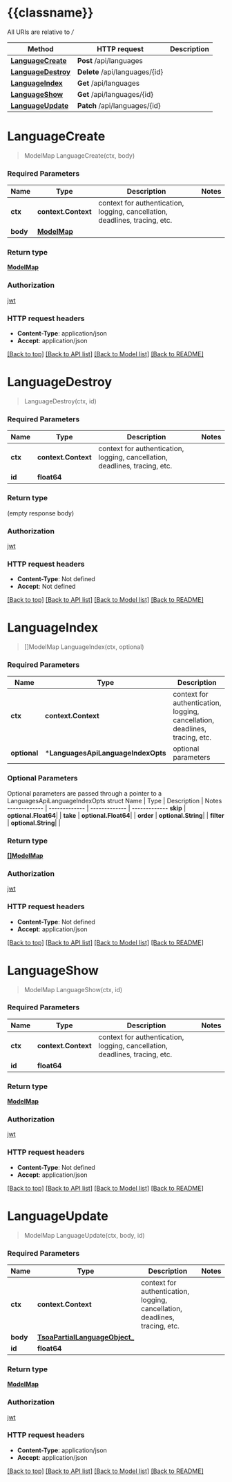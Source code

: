 # {{classname}}

All URIs are relative to */*

Method | HTTP request | Description
------------- | ------------- | -------------
[**LanguageCreate**](LanguagesApi.md#LanguageCreate) | **Post** /api/languages | 
[**LanguageDestroy**](LanguagesApi.md#LanguageDestroy) | **Delete** /api/languages/{id} | 
[**LanguageIndex**](LanguagesApi.md#LanguageIndex) | **Get** /api/languages | 
[**LanguageShow**](LanguagesApi.md#LanguageShow) | **Get** /api/languages/{id} | 
[**LanguageUpdate**](LanguagesApi.md#LanguageUpdate) | **Patch** /api/languages/{id} | 

# **LanguageCreate**
> ModelMap LanguageCreate(ctx, body)


### Required Parameters

Name | Type | Description  | Notes
------------- | ------------- | ------------- | -------------
 **ctx** | **context.Context** | context for authentication, logging, cancellation, deadlines, tracing, etc.
  **body** | [**ModelMap**](map.md)|  | 

### Return type

[**ModelMap**](map.md)

### Authorization

[jwt](../README.md#jwt)

### HTTP request headers

 - **Content-Type**: application/json
 - **Accept**: application/json

[[Back to top]](#) [[Back to API list]](../README.md#documentation-for-api-endpoints) [[Back to Model list]](../README.md#documentation-for-models) [[Back to README]](../README.md)

# **LanguageDestroy**
> LanguageDestroy(ctx, id)


### Required Parameters

Name | Type | Description  | Notes
------------- | ------------- | ------------- | -------------
 **ctx** | **context.Context** | context for authentication, logging, cancellation, deadlines, tracing, etc.
  **id** | **float64**|  | 

### Return type

 (empty response body)

### Authorization

[jwt](../README.md#jwt)

### HTTP request headers

 - **Content-Type**: Not defined
 - **Accept**: Not defined

[[Back to top]](#) [[Back to API list]](../README.md#documentation-for-api-endpoints) [[Back to Model list]](../README.md#documentation-for-models) [[Back to README]](../README.md)

# **LanguageIndex**
> []ModelMap LanguageIndex(ctx, optional)


### Required Parameters

Name | Type | Description  | Notes
------------- | ------------- | ------------- | -------------
 **ctx** | **context.Context** | context for authentication, logging, cancellation, deadlines, tracing, etc.
 **optional** | ***LanguagesApiLanguageIndexOpts** | optional parameters | nil if no parameters

### Optional Parameters
Optional parameters are passed through a pointer to a LanguagesApiLanguageIndexOpts struct
Name | Type | Description  | Notes
------------- | ------------- | ------------- | -------------
 **skip** | **optional.Float64**|  | 
 **take** | **optional.Float64**|  | 
 **order** | **optional.String**|  | 
 **filter** | **optional.String**|  | 

### Return type

[**[]ModelMap**](map.md)

### Authorization

[jwt](../README.md#jwt)

### HTTP request headers

 - **Content-Type**: Not defined
 - **Accept**: application/json

[[Back to top]](#) [[Back to API list]](../README.md#documentation-for-api-endpoints) [[Back to Model list]](../README.md#documentation-for-models) [[Back to README]](../README.md)

# **LanguageShow**
> ModelMap LanguageShow(ctx, id)


### Required Parameters

Name | Type | Description  | Notes
------------- | ------------- | ------------- | -------------
 **ctx** | **context.Context** | context for authentication, logging, cancellation, deadlines, tracing, etc.
  **id** | **float64**|  | 

### Return type

[**ModelMap**](map.md)

### Authorization

[jwt](../README.md#jwt)

### HTTP request headers

 - **Content-Type**: Not defined
 - **Accept**: application/json

[[Back to top]](#) [[Back to API list]](../README.md#documentation-for-api-endpoints) [[Back to Model list]](../README.md#documentation-for-models) [[Back to README]](../README.md)

# **LanguageUpdate**
> ModelMap LanguageUpdate(ctx, body, id)


### Required Parameters

Name | Type | Description  | Notes
------------- | ------------- | ------------- | -------------
 **ctx** | **context.Context** | context for authentication, logging, cancellation, deadlines, tracing, etc.
  **body** | [**TsoaPartialLanguageObject_**](TsoaPartialLanguageObject_.md)|  | 
  **id** | **float64**|  | 

### Return type

[**ModelMap**](map.md)

### Authorization

[jwt](../README.md#jwt)

### HTTP request headers

 - **Content-Type**: application/json
 - **Accept**: application/json

[[Back to top]](#) [[Back to API list]](../README.md#documentation-for-api-endpoints) [[Back to Model list]](../README.md#documentation-for-models) [[Back to README]](../README.md)

